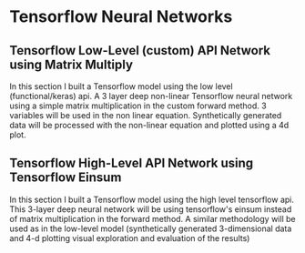 # Tensorflow Neural Networks

## Tensorflow Low-Level (custom) API Network using Matrix Multiply
In this section I built a Tensorflow model using the low level (functional/keras) api. A 3 layer deep non-linear Tensorflow neural network using a simple matrix multiplication in the custom forward method. 3 variables will be used in the non linear equation. Synthetically generated data will be processed with the non-linear equation and plotted using a 4d plot.

## Tensorflow High-Level API Network using Tensorflow Einsum
In this section I built a Tensorflow model using the high level tensorflow api. This 3-layer deep neural network will be using tensorflow's einsum instead of matrix multiplication in the forward method. A similar methodology will be used as in the low-level model (synthetically generated 3-dimensional data and 4-d plotting visual exploration and evaluation of the results)
